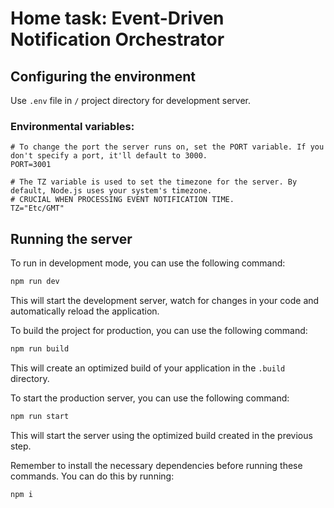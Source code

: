 # Home task: Event-Driven Notification Orchestrator

## Configuring the environment

Use `.env` file in `/` project directory for development server.

### Environmental variables:

```env
# To change the port the server runs on, set the PORT variable. If you don't specify a port, it'll default to 3000.
PORT=3001

# The TZ variable is used to set the timezone for the server. By default, Node.js uses your system's timezone.
# CRUCIAL WHEN PROCESSING EVENT NOTIFICATION TIME.
TZ="Etc/GMT"
```

## Running the server

To run in development mode, you can use the following command:

```bash
npm run dev
```

This will start the development server, watch for changes in your code and automatically reload the application.

To build the project for production, you can use the following command:

```bash
npm run build
```

This will create an optimized build of your application in the `.build` directory.

To start the production server, you can use the following command:

```bash
npm run start
```

This will start the server using the optimized build created in the previous step.

Remember to install the necessary dependencies before running these commands. You can do this by running:

```bash
npm i
```

